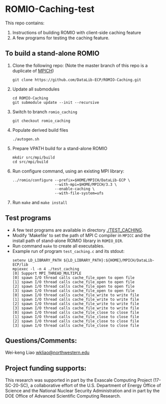 # ROMIO-Caching-test

This repo contains:
1. Instructions of building ROMIO with client-side caching feature
2. A few programs for testing the caching feature.

## To build a stand-alone ROMIO
1. Clone the following repo: (Note the master branch of this repo is a
   duplicate of [MPICH](https://github.com/pmodels/mpich))
   ```
   git clone https://github.com/DataLib-ECP/ROMIO-Caching.git
   ```
2. Update all submodules
   ```
   cd ROMIO-Caching
   git submodule update --init --recursive
   ```
3. Switch to branch `romio_caching`
   ```
   git checkout romio_caching
   ```
4. Populate derived build files
   ```
   ./autogen.sh
   ```
5. Prepare VPATH build for a stand-alone ROMIO
   ```
   mkdir src/mpi/build
   cd src/mpi/build
   ```
6. Run configure command, using an existing MPI library:
   ```
   ../romio/configure --prefix=$HOME/MPICH/DataLib-ECP \
                      --with-mpi=$HOME/MPICH/3.3 \
                      --enable-caching \
                      --with-file-system=ufs
   ```
7. Run `make` and `make install`

## Test programs
* A few test programs are available in directory [./TEST_CACHING](TEST_CACHING).
* Modify 'Makefile' to set the path of MPI C compiler in `MPICC` and the
  install path of stand-alone ROMIO library in `ROMIO_DIR`.
* Run command `make` to create all executables.
* Example run of program `test_caching.c` and its stdout:
  ```
  setenv LD_LIBRARY_PATH ${LD_LIBRARY_PATH}:${HOME}/MPICH/DataLib-ECP/lib
  mpiexec -l -n 4 ./test_caching
  [0] Support MPI_THREAD_MULTIPLE
  [0] spawn I/O thread calls cache_file_open to open file
  [1] spawn I/O thread calls cache_file_open to open file
  [2] spawn I/O thread calls cache_file_open to open file
  [3] spawn I/O thread calls cache_file_open to open file
  [0] spawn I/O thread calls cache_file_write to write file
  [1] spawn I/O thread calls cache_file_write to write file
  [2] spawn I/O thread calls cache_file_write to write file
  [3] spawn I/O thread calls cache_file_write to write file
  [0] spawn I/O thread calls cache_file_close to close file
  [1] spawn I/O thread calls cache_file_close to close file
  [2] spawn I/O thread calls cache_file_close to close file
  [3] spawn I/O thread calls cache_file_close to close file
  ```

## Questions/Comments:
Wei-keng Liao <wkliao@northwestern.edu>

## Project funding supports:
This research was supported in part by the Exascale Computing Project
(17-SC-20-SC), a collaborative effort of the U.S. Department of Energy Office
of Science and the National Nuclear Security Administration and in part by the
DOE Office of Advanced Scientific Computing Research.

